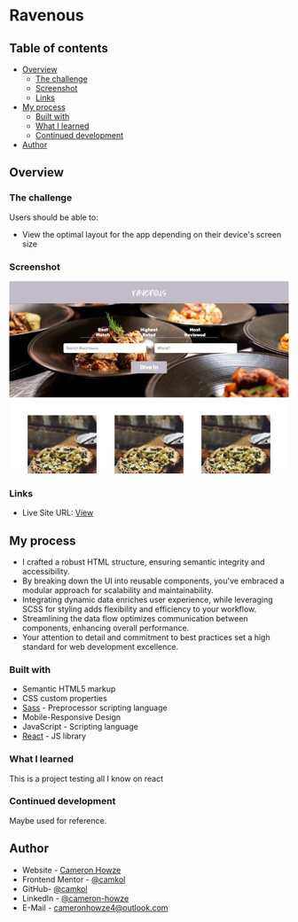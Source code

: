 # Ravenous

## Table of contents

- [Overview](#overview)
  - [The challenge](#the-challenge)
  - [Screenshot](#screenshot)
  - [Links](#links)
- [My process](#my-process)
  - [Built with](#built-with)
  - [What I learned](#what-i-learned)
  - [Continued development](#continued-development)
- [Author](#author)

## Overview

### The challenge

Users should be able to:

- View the optimal layout for the app depending on their device's screen size

### Screenshot

![](./screen.jpg)

### Links

- Live Site URL: [View](https://ravenous2-3.netlify.app/)

## My process

- I crafted a robust HTML structure, ensuring semantic integrity and accessibility.
- By breaking down the UI into reusable components, you've embraced a modular approach for scalability and maintainability.
- Integrating dynamic data enriches user experience, while leveraging SCSS for styling adds flexibility and efficiency to your workflow.
- Streamlining the data flow optimizes communication between components, enhancing overall performance.
- Your attention to detail and commitment to best practices set a high standard for web development excellence.

### Built with

- Semantic HTML5 markup
- CSS custom properties
- [Sass](https://sass-lang.com/) - Preprocessor scripting language
- Mobile-Responsive Design
- JavaScript - Scripting language
- [React](https://reactjs.org/) - JS library

### What I learned

This is a project testing all I know on react

### Continued development

Maybe used for reference.

## Author

- Website - [Cameron Howze](https://camkol.github.io/)
- Frontend Mentor - [@camkol](https://www.frontendmentor.io/profile/camkol)
- GitHub- [@camkol](https://github.com/camkol)
- LinkedIn - [@cameron-howze](https://www.linkedin.com/in/cameron-howze-28a646109/)
- E-Mail - [cameronhowze4@outlook.com](mailto:cameronhowze4@outlook.com)
